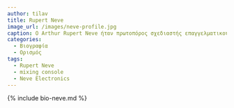 ```yaml
---
author: tilav
title: Rupert Neve
image_url: /images/neve-profile.jpg
caption: Ο Arthur Rupert Neve ήταν πρωτοπόρος σχεδιαστής επαγγελματικού εξοπλισμού ηχογράφησης.
categories:
  - Βιογραφία
  - Ορισμός
tags:
  - Rupert Neve
  - mixing console
  - Neve Electronics
---
```


{% include bio-neve.md %}

